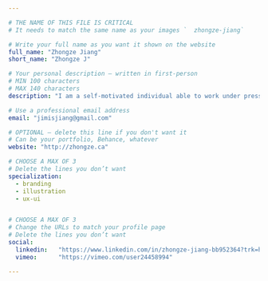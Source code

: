 ```yaml
---

# THE NAME OF THIS FILE IS CRITICAL
# It needs to match the same name as your images `  zhongze-jiang`

# Write your full name as you want it shown on the website
full_name: "Zhongze Jiang"
short_name: "Zhongze J"

# Your personal description — written in first-person
# MIN 100 characters
# MAX 140 characters
description: "I am a self-motivated individual able to work under pressure and capable of multi-tasking with great attention to detail. I am a energetic, sociable person that contributes to a pleasant and friendly work environment"

# Use a professional email address
email: "jimisjiang@gmail.com"

# OPTIONAL — delete this line if you don't want it
# Can be your portfolio, Behance, whatever
website: "http://zhongze.ca"

# CHOOSE A MAX OF 3
# Delete the lines you don’t want
specialization:
  - branding
  - illustration
  - ux-ui


# CHOOSE A MAX OF 3
# Change the URLs to match your profile page
# Delete the lines you don’t want
social:
  linkedin:   "https://www.linkedin.com/in/zhongze-jiang-bb952364?trk=hp-identity-name"
  vimeo:      "https://vimeo.com/user24458994"

---
```

